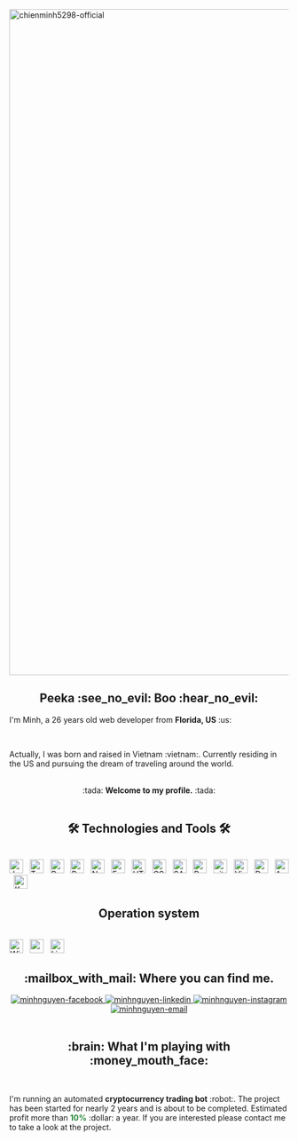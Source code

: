 <a href="#" target="_blank">
  <img src="svg/background.svg" width="1200" alt="chienminh5298-official" />
</a>
<h2 align="center">Peeka :see_no_evil: Boo :hear_no_evil: </h2>
<p>I'm Minh, a 26 years old web developer from <strong>Florida, US</strong> :us:</p>
<br>
<p>Actually, I was born and raised in Vietnam :vietnam:. Currently residing in the US and pursuing the dream of traveling around the world.</p>
<br>
<div align='center'>:tada: <strong>Welcome to my profile.</strong> :tada:</div>
<br>
<h2 align="center">🛠 Technologies and Tools 🛠</h2>
<br>
<!-- https://simpleicons.org/ -->
<span><img src="https://img.shields.io/badge/JavaScript-282C34?logo=javascript&logoColor=F7DF1E" alt="JavaScript logo" title="JavaScript" height="25" /></span>
&nbsp;
<span><img src="https://img.shields.io/badge/TypeScript-282C34?logo=typescript&logoColor=3178C6" alt="TypeScript logo" title="TypeScript" height="25" /></span>
&nbsp;
<span><img src="https://img.shields.io/badge/ReactJS-282C34?logo=react&logoColor=61DAFB" alt="ReactJS logo" title="ReactJS" height="25" /></span>
&nbsp;
<span><img src="https://img.shields.io/badge/Redux-282C34?logo=redux&logoColor=764ABC" alt="Redux logo" title="Redux" height="25" /></span>
&nbsp;
<span><img src="https://img.shields.io/badge/Node.js-282C34?logo=node.js&logoColor=00F200" alt="Node.js logo" title="Node.js" height="25" /></span>
&nbsp;
<span><img src="https://img.shields.io/badge/Express-282C34?logo=express&logoColor=FFFFFF" alt="Express.js logo" title="Express.js" height="25" /></span>
&nbsp;
<span><img src="https://img.shields.io/badge/HTML5-282C34?logo=html5&logoColor=E34F26" alt="HTML5 logo" title="HTML5" height="25" /></span>
&nbsp;
<span><img src="https://img.shields.io/badge/CSS3-282C34?logo=css3&logoColor=1572B6" alt="CSS3 logo" title="CSS3" height="25" /></span>
&nbsp;
<span><img src="https://img.shields.io/badge/Sass-282C34?logo=sass&logoColor=CC6699" alt="SASS logo" title="SASS" height="25" /></span>
&nbsp;
<span><img src="https://img.shields.io/badge/Bootstrap-282C34?logo=bootstrap&logoColor=7952B3" alt="Bootstrap logo" title="Bootstrap" height="25" /></span>
&nbsp;
<span><img src="https://img.shields.io/badge/git-282C34?logo=git&logoColor=F05032" alt="git logo" title="git" height="25" /></span>
&nbsp;
<span><img src="https://img.shields.io/badge/VS%20Code-282C34?logo=visual-studio-code&logoColor=007ACC" alt="Visual Studio Code logo" title="Visual Studio Code" height="25" /></span>
&nbsp;
<span><img src="https://img.shields.io/badge/Docker-282C34?logo=docker&logoColor=2496ED" alt="Docker logo" title="Docker" height="25" /></span>
&nbsp;
<span><img src="https://img.shields.io/badge/amazonec2-282C34?logo=amazonec2&logoColor=FF9900" alt="AWS EC2 logo" title="AWS EC2" height="25" /></span>
&nbsp;
<span><img src="https://img.shields.io/badge/kubernetes-282C34?logo=kubernetes&logoColor=326CE5" alt="Kubernetes logo" title="Kubernetes" height="25" /></span>
&nbsp;

<br>
<h2 align="center">Operation system</h2>
<br>
<span><img src="https://img.shields.io/badge/windows-282C34?logo=windows&logoColor=0078D4" alt="Window logo" title="Window" height="25" /></span>
&nbsp;
<span><img src="https://img.shields.io/badge/macos-282C34?logo=macos&logoColor=000000" alt="macOS logo" title="macOS" height="25" /></span>
&nbsp;
<span><img src="https://img.shields.io/badge/linux-282C34?logo=linux&logoColor=FCC624" alt="Linux logo" title="Linux" height="25" /></span>
&nbsp;

<br>
<h2 align="center">:mailbox_with_mail: Where you can find me.</h2>
<div align="center">
  <a href="https://www.facebook.com/chienchibun/" target="blank">
    <img src="https://img.icons8.com/bubbles/100/000000/facebook-new.png" alt="minhnguyen-facebook" />
  </a>
  <a href="https://www.linkedin.com/in/minhcnguyen1998/" target="blank">
    <img src="https://img.icons8.com/bubbles/100/000000/linkedin.png" alt="minhnguyen-linkedin" />
  </a>
  <a href="https://www.instagram.com/minhchieenss/" target="blank">
    <img src="https://img.icons8.com/bubbles/100/000000/instagram.png" alt="minhnguyen-instagram" />
  </a>
  <a href="mailto:chienminh5298@gmail.com" target="top">
    <img src="https://img.icons8.com/bubbles/100/000000/apple-mail.png" alt="minhnguyen-email" />
  </a>
</div>
<br>
<h2 align="center">:brain: What I'm playing with :money_mouth_face: </h2>
<br>
<p>I'm running an automated <strong>cryptocurrency trading bot</strong> :robot:. The project has been started for nearly 2 years and is about to be completed. Estimated profit more than <strong style='color:#238436'>10%</strong> :dollar: a year.
If you are interested please contact me to take a look at the project.</p>
<!--
**chienminh5298/chienminh5298** is a ✨ _special_ ✨ repository because its `README.md` (this file) appears on your GitHub profile.

Here are some ideas to get you started:

-   🔭 I’m currently working on ...
-   🌱 I’m currently learning ...
-   👯 I’m looking to collaborate on ...
-   🤔 I’m looking for help with ...
-   💬 Ask me about ...
-   📫 How to reach me: ...
-   😄 Pronouns: ...
-   ⚡ Fun fact: ...
    -->
